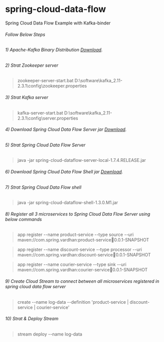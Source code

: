 # spring-cloud-data-flow
Spring Cloud Data Flow Example with Kafka-binder 

###### Follow Below Steps

###### 1) Apache-Kafka Binary Distribution [Download](http://apachemirror.wuchna.com/kafka/2.3.1/kafka_2.11-2.3.1.tgz).

###### 2) Strat Zookeeper server
> zookeeper-server-start.bat D:\software\kafka_2.11-2.3.1\config\zookeeper.properties

###### 3) Strat Kafka server 
> kafka-server-start.bat D:\software\kafka_2.11-2.3.1\config\server.properties

###### 4) Download Spring Cloud Data Flow Server jar [Download](https://repo.spring.io/milestone/org/springframework/cloud/spring-cloud-dataflow-server-local/1.7.4.RELEASE/spring-cloud-dataflow-server-local-1.7.4.RELEASE.jar).

###### 5) Strat Spring Cloud Data Flow Server 
> java -jar spring-cloud-dataflow-server-local-1.7.4.RELEASE.jar

###### 6) Download Spring Cloud Data Flow Shell jar [Download](http://repo.spring.io/milestone/org/springframework/cloud/spring-cloud-dataflow-shell/1.3.0.M1/spring-cloud-dataflow-shell-1.3.0.M1.jar).

###### 7) Strat Spring Cloud Data Flow shell 
> java -jar spring-cloud-dataflow-shell-1.3.0.M1.jar

###### 8) Register all 3 microservices to Spring Cloud Data Flow Server using below commands
> app register --name product-service --type source --uri maven://com.spring.vardhan:product-service:jar:0.0.1-SNAPSHOT

> app register --name discount-service --type processor --uri maven://com.spring.vardhan:discount-service:jar:0.0.1-SNAPSHOT

> app register --name courier-service --type sink --uri maven://com.spring.vardhan:courier-service:jar:0.0.1-SNAPSHOT

###### 9) Create Cloud Stream to connect between all microservices registered in spring cloud data flow server
> create --name log-data --definition 'product-service | discount-service | courier-service'

###### 10) Strat & Deploy Stream 
> stream deploy --name log-data